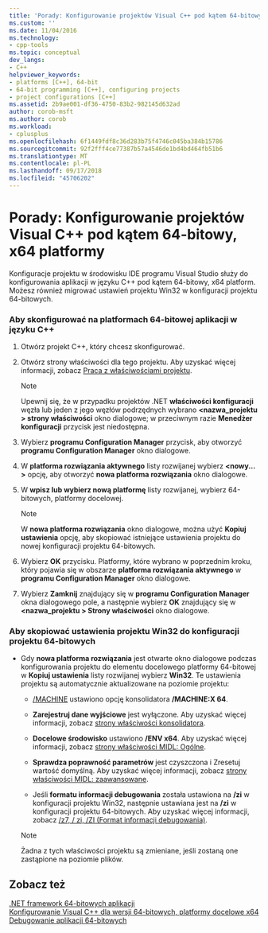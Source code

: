 ```yaml
---
title: 'Porady: Konfigurowanie projektów Visual C++ pod kątem 64-bitowy, x64 platform | Dokumentacja firmy Microsoft'
ms.custom: ''
ms.date: 11/04/2016
ms.technology:
- cpp-tools
ms.topic: conceptual
dev_langs:
- C++
helpviewer_keywords:
- platforms [C++], 64-bit
- 64-bit programming [C++], configuring projects
- project configurations [C++]
ms.assetid: 2b9ae001-df36-4750-83b2-982145d632ad
author: corob-msft
ms.author: corob
ms.workload:
- cplusplus
ms.openlocfilehash: 6f1449fdf8c36d283b75f4746c045ba384b15786
ms.sourcegitcommit: 92f2fff4ce77387b57a4546de1bd4bd464fb51b6
ms.translationtype: MT
ms.contentlocale: pl-PL
ms.lasthandoff: 09/17/2018
ms.locfileid: "45706202"
---
```

# <a name="how-to-configure-visual-c-projects-to-target-64-bit-x64-platforms"></a>Porady: Konfigurowanie projektów Visual C++ pod kątem 64-bitowy, x64 platformy

Konfiguracje projektu w środowisku IDE programu Visual Studio służy do konfigurowania aplikacji w języku C++ pod kątem 64-bitowy, x64 platform. Możesz również migrować ustawień projektu Win32 w konfiguracji projektu 64-bitowych.

### <a name="to-set-up-c-applications-to-target-64-bit-platforms"></a>Aby skonfigurować na platformach 64-bitowej aplikacji w języku C++

1. Otwórz projekt C++, który chcesz skonfigurować.

1. Otwórz strony właściwości dla tego projektu. Aby uzyskać więcej informacji, zobacz [Praca z właściwościami projektu](../ide/working-with-project-properties.md).

   > [!NOTE]
   > Upewnij się, że w przypadku projektów .NET **właściwości konfiguracji** węzła lub jeden z jego węzłów podrzędnych wybrano  **\<nazwa_projektu > strony właściwości** okno dialogowe; w przeciwnym razie  **Menedżer konfiguracji** przycisk jest niedostępna.

1. Wybierz **programu Configuration Manager** przycisk, aby otworzyć **programu Configuration Manager** okno dialogowe.

1. W **platforma rozwiązania aktywnego** listy rozwijanej wybierz  **\<nowy... >** opcję, aby otworzyć **nowa platforma rozwiązania** okno dialogowe.

1. W **wpisz lub wybierz nową platformę** listy rozwijanej, wybierz 64-bitowych, platformy docelowej.

   > [!NOTE]
   > W **nowa platforma rozwiązania** okno dialogowe, można użyć **Kopiuj ustawienia** opcję, aby skopiować istniejące ustawienia projektu do nowej konfiguracji projektu 64-bitowych.

1. Wybierz **OK** przycisku. Platformy, które wybrano w poprzednim kroku, który pojawia się w obszarze **platforma rozwiązania aktywnego** w **programu Configuration Manager** okno dialogowe.

1. Wybierz **Zamknij** znajdujący się w **programu Configuration Manager** okna dialogowego pole, a następnie wybierz **OK** znajdujący się w  **\<nazwa_projektu > Strony właściwości** okno dialogowe.

### <a name="to-copy-win32-project-settings-into-a-64-bit-project-configuration"></a>Aby skopiować ustawienia projektu Win32 do konfiguracji projektu 64-bitowych

- Gdy **nowa platforma rozwiązania** jest otwarte okno dialogowe podczas konfigurowania projektu do elementu docelowego platformy 64-bitowej w **Kopiuj ustawienia** listy rozwijanej wybierz **Win32**. Te ustawienia projektu są automatycznie aktualizowane na poziomie projektu:

   - [/MACHINE](../build/reference/machine-specify-target-platform.md) ustawiono opcję konsolidatora **/MACHINE:X 64**.

   - **Zarejestruj dane wyjściowe** jest wyłączone. Aby uzyskać więcej informacji, zobacz [strony właściwości konsolidatora](../ide/linker-property-pages.md).

   - **Docelowe środowisko** ustawiono **/ENV x64**. Aby uzyskać więcej informacji, zobacz [strony właściwości MIDL: Ogólne](../ide/midl-property-pages-general.md).

   - **Sprawdza poprawność parametrów** jest czyszczona i Zresetuj wartość domyślną. Aby uzyskać więcej informacji, zobacz [strony właściwości MIDL: zaawansowane](../ide/midl-property-pages-advanced.md).

   - Jeśli **formatu informacji debugowania** została ustawiona na **/zi** w konfiguracji projektu Win32, następnie ustawiana jest na **/zi** w konfiguracji projektu 64-bitowych. Aby uzyskać więcej informacji, zobacz [/z7, / zi, /ZI (Format informacji debugowania)](../build/reference/z7-zi-zi-debug-information-format.md).

   > [!NOTE]
   > Żadna z tych właściwości projektu są zmieniane, jeśli zostaną one zastąpione na poziomie plików.

## <a name="see-also"></a>Zobacz też

[.NET framework 64-bitowych aplikacji](/dotnet/framework/64-bit-apps)<br/>
[Konfigurowanie Visual C++ dla wersji 64-bitowych, platformy docelowe x64](../build/configuring-programs-for-64-bit-visual-cpp.md)<br/>
[Debugowanie aplikacji 64-bitowych](/visualstudio/debugger/debug-64-bit-applications)